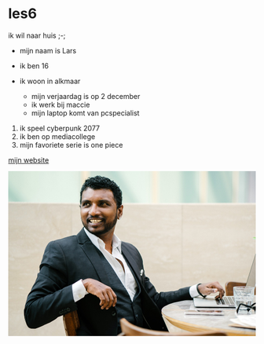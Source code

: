 # les6
ik wil naar huis ;-;

- mijn naam is Lars
- ik ben 16
- ik woon in alkmaar
  
  * mijn verjaardag is op 2 december
  * ik werk bij maccie
  * mijn laptop komt van pcspecialist

1. ik speel cyberpunk 2077
2. ik ben op mediacollege
3. mijn favoriete serie is one piece

[mijn website](https://36763.hosts2.ma-cloud.nl/)

![stockimageman](manstockfoto.jpg)
